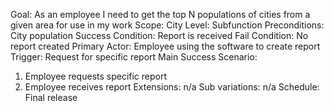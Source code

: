 Goal: As an employee I need to get the top N populations of cities from a given area for use in my work
Scope: City
Level: Subfunction
Preconditions: City population
Success Condition: Report is received
Fail Condition: No report created
Primary Actor: Employee using the software to create report
Trigger: Request for specific report
Main Success Scenario:
1. Employee requests specific report
2. Employee receives report
Extensions: n/a
Sub variations: n/a
Schedule: Final release